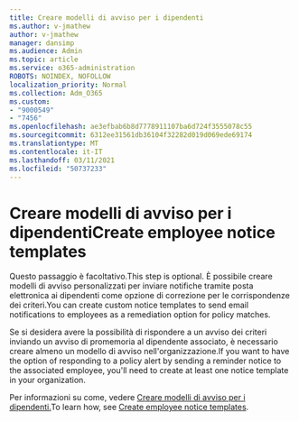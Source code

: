 ```yaml
---
title: Creare modelli di avviso per i dipendenti
ms.author: v-jmathew
author: v-jmathew
manager: dansimp
ms.audience: Admin
ms.topic: article
ms.service: o365-administration
ROBOTS: NOINDEX, NOFOLLOW
localization_priority: Normal
ms.collection: Adm_O365
ms.custom:
- "9000549"
- "7456"
ms.openlocfilehash: ae3efbab6b8d7778911107ba6d724f3555078c55
ms.sourcegitcommit: 6312ee31561db36104f32282d019d069ede69174
ms.translationtype: MT
ms.contentlocale: it-IT
ms.lasthandoff: 03/11/2021
ms.locfileid: "50737233"
---
```

# <a name="create-employee-notice-templates"></a><span data-ttu-id="37b7a-102">Creare modelli di avviso per i dipendenti</span><span class="sxs-lookup"><span data-stu-id="37b7a-102">Create employee notice templates</span></span>

<span data-ttu-id="37b7a-103">Questo passaggio è facoltativo.</span><span class="sxs-lookup"><span data-stu-id="37b7a-103">This step is optional.</span></span> <span data-ttu-id="37b7a-104">È possibile creare modelli di avviso personalizzati per inviare notifiche tramite posta elettronica ai dipendenti come opzione di correzione per le corrispondenze dei criteri.</span><span class="sxs-lookup"><span data-stu-id="37b7a-104">You can create custom notice templates to send email notifications to employees as a remediation option for policy matches.</span></span>

<span data-ttu-id="37b7a-105">Se si desidera avere la possibilità di rispondere a un avviso dei criteri inviando un avviso di promemoria al dipendente associato, è necessario creare almeno un modello di avviso nell'organizzazione.</span><span class="sxs-lookup"><span data-stu-id="37b7a-105">If you want to have the option of responding to a policy alert by sending a reminder notice to the associated employee, you'll need to create at least one notice template in your organization.</span></span>

<span data-ttu-id="37b7a-106">Per informazioni su come, vedere [Creare modelli di avviso per i dipendenti.](https://go.microsoft.com/fwlink/?linkid=2129080)</span><span class="sxs-lookup"><span data-stu-id="37b7a-106">To learn how, see [Create employee notice templates](https://go.microsoft.com/fwlink/?linkid=2129080).</span></span>
